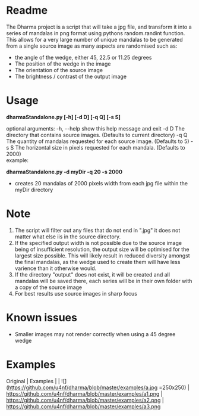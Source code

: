 # Readme

The Dharma project is a script that will take a jpg file, and transform it into a series of mandalas in png format using pythons random.randint function.  This allows for a very large number of unique mandalas to be generated from a single source image as many aspects are randomised such as:

- the angle of the wedge, either 45, 22.5 or 11.25 degrees
- The position of the wedge in the image
- The orientation of the source image
- The brightness / contrast of the output image 

# Usage

**dharmaStandalone.py \[-h\] \[-d D\] \[-q Q\] \[-s S\]**

optional arguments:
  -h, --help  show this help message and exit
  -d D        The directory that contains source images. (Defaults to current directory)
  -q Q        The quantity of mandalas requested for each source image. (Defaults to 5)
  -s S        The horizontal size in pixels requested for each mandala. (Defaults to 2000)
<br>
example:

**dharmaStandalone.py -d myDir -q 20 -s 2000**

- creates 20 mandalas of 2000 pixels width from each jpg file within the myDir directory

# Note
1. The script will filter out any files that do not end in ".jpg" it does not matter what else iis in the source directory.
1. If the specified output width is not possible due to the source image being of insufficient resolution, the output size will be optimised for the largest size possible.  This will likely result in reduced diversity amongst the final mandalas, as the wedge used to create them will have less varience than it otherwise would.
1. If the directory "output" does not exist, it will be created and all mandalas will be saved there, each series will be in their own folder with a copy of the source image
1. For best results use source images in sharp focus

# Known issues
- Smaller images may not render correctly when using a 45 degree wedge 

# Examples

Original | Examples | |
![](https://github.com/u4nf/dharma/blob/master/examples/a.jpg =250x250) | https://github.com/u4nf/dharma/blob/master/examples/a1.png | https://github.com/u4nf/dharma/blob/master/examples/a2.png | https://github.com/u4nf/dharma/blob/master/examples/a3.png
